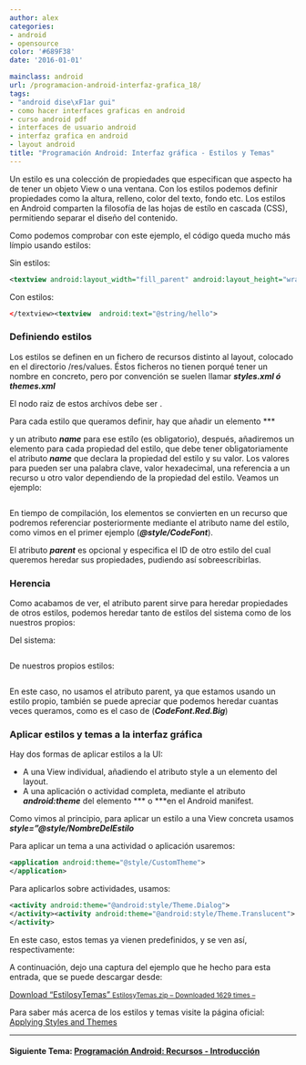 ```yaml
---
author: alex
categories:
- android
- opensource
color: '#689F38'
date: '2016-01-01'

mainclass: android
url: /programacion-android-interfaz-grafica_18/
tags:
- "android dise\xF1ar gui"
- como hacer interfaces graficas en android
- curso android pdf
- interfaces de usuario android
- interfaz grafica en android
- layout android
title: "Programación Android: Interfaz gráfica - Estilos y Temas"
---
```


Un estilo es una colección de propiedades que especifican que aspecto ha de tener un objeto View o una ventana. Con los estilos podemos definir propiedades como la altura, relleno, color del texto, fondo etc. Los estilos en Android comparten la filosofía de las hojas de estílo en cascada (CSS), permitiendo separar el diseño del contenido.

Como podemos comprobar con este ejemplo, el código queda mucho más límpio usando estilos:


<!--more--><!--ad-->

Sin estilos:

```xml
<textview android:layout_width="fill_parent" android:layout_height="wrap_content" android:textcolor="#00FF00" android:typeface="monospace" android:text="@string/hello">

```

Con estilos:

```xml
</textview><textview  android:text="@string/hello">

```

### Definiendo estilos

Los estilos se definen en un fichero de recursos distinto al layout, colocado en el directorio /res/values. Éstos ficheros no tienen porqué tener un nombre en concreto, pero por convención se suelen llamar ***styles.xml ó themes.xml***

El nodo raiz de estos archívos debe ser ***<resources></resources>***.

Para cada estilo que queramos definir, hay que añadir un elemento ***


 y un atributo ***name*** para ese estílo (es obligatorio), después, añadiremos un elemento ***<item></item>*** para cada propiedad del estilo, que debe tener obligatoriamente el atributo ***name*** que declara la propiedad del estilo y su valor. Los valores para ***<item></item>*** pueden ser una palabra clave, valor hexadecimal, una referencia a un recurso u otro valor dependiendo de la propiedad del estilo. Veamos un ejemplo:

```xml

```

En tiempo de compilación, los elementos se convierten en un recurso que podremos referenciar posteriormente mediante el atributo name del estilo, como vimos en el primer ejemplo (***@style/CodeFont***).

El atributo ***parent*** es opcional y especifica el ID de otro estilo del cual queremos heredar sus propiedades, pudiendo así sobreescribirlas.

### Herencia

Como acabamos de ver, el atributo parent sirve para heredar propiedades de otros estilos, podemos heredar tanto de estilos del sistema como de los nuestros propios:

Del sistema:

```xml

```

De nuestros propios estilos:

```xml

```

En este caso, no usamos el atributo parent, ya que estamos usando un estilo propio, también se puede apreciar que podemos heredar cuantas veces queramos, como es el caso de (***CodeFont.Red.Big***)

### Aplicar estilos y temas a la interfaz gráfica

Hay dos formas de aplicar estilos a la UI:

  * A una View individual, añadiendo el atributo style a un elemento del layout.
  * A una aplicación o actividad completa, mediante el atributo ***android:theme*** del elemento ***<activity> o <application></application></activity>***en el Android manifest.

Como vimos al principio, para aplicar un estilo a una View concreta usamos ***style=&#8221;@style/NombreDelEstilo***

Para aplicar un tema a una actividad o aplicación usaremos:

```xml
<application android:theme="@style/CustomTheme">
</application>
```

Para aplicarlos sobre actividades, usamos:

```xml
<activity android:theme="@android:style/Theme.Dialog">
</activity><activity android:theme="@android:style/Theme.Translucent">
</activity>
```

En este caso, estos temas ya vienen predefinidos, y se ven así, respectivamente:

<div class="separator" >
<a href="https://3.bp.blogspot.com/-xNsjnNc-zek/TiR5wvxSZhI/AAAAAAAAAsE/O3AMPDV-dU8/s1600/dialog.png"  ><amp-img on="tap:lightbox1" role="button" tabindex="0" layout="responsive"  height="400" width="240" src="https://3.bp.blogspot.com/-xNsjnNc-zek/TiR5wvxSZhI/AAAAAAAAAsE/O3AMPDV-dU8/s400/dialog.png" /></a>
</div>
<div class="separator" >
<a href="https://3.bp.blogspot.com/-_EEUkaXoSd0/TiR50goq7tI/AAAAAAAAAsM/yNHm5WdG6b0/s1600/translucid.png"  ><amp-img on="tap:lightbox1" role="button" tabindex="0" layout="responsive"  height="400" width="240" src="https://3.bp.blogspot.com/-_EEUkaXoSd0/TiR50goq7tI/AAAAAAAAAsM/yNHm5WdG6b0/s400/translucid.png" /></a>
</div>

A continuación, dejo una captura del ejemplo que he hecho para esta entrada, que se puede descargar desde:

<a class="aligncenter download-button" href="https://elbauldelprogramador.com/" rel="nofollow"> Download &ldquo;EstilosyTemas&rdquo; <small>EstilosyTemas.zip &ndash; Downloaded 1629 times &ndash; </small> </a>
<div class="separator" >
<a href="https://3.bp.blogspot.com/-3lk1C3aehjI/TiR8Xj6GwGI/AAAAAAAAAsU/ZlAzXKyo-A0/s1600/device-2011-07-18-203800.png"  ><amp-img on="tap:lightbox1" role="button" tabindex="0" layout="responsive"  height="400" width="240" src="https://3.bp.blogspot.com/-3lk1C3aehjI/TiR8Xj6GwGI/AAAAAAAAAsU/ZlAzXKyo-A0/s400/device-2011-07-18-203800.png" /></a>
</div>

Para saber más acerca de los estilos y temas visite la página oficial: [Applying Styles and Themes][1]

* * *

#### Siguiente Tema: [Programación Android: Recursos - Introducción][2]

 [1]: http://developer.android.com/guide/topics/ui/themes.html
 [2]: https://elbauldelprogramador.com/programacion-android-recursos/



</textview>
